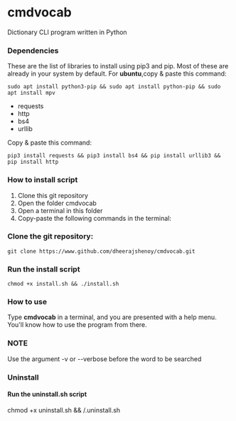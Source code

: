 # cmdvocab
Dictionary CLI program written in Python 

### Dependencies 
These are the list of libraries to install using pip3 and pip. Most of these are already in your system by default.
For **ubuntu**,copy & paste this command:
```
sudo apt install python3-pip && sudo apt install python-pip && sudo apt install mpv
```
- requests
- http
- bs4 
- urllib

Copy & paste this command:
```
pip3 install requests && pip3 install bs4 && pip install urllib3 && pip install http 
```
### How to install script 
<ol>
  <li>Clone this git repository</li>
  <li>Open the folder cmdvocab</li>
  <li>Open a terminal in this folder</li>
  <li>Copy-paste the following commands in the terminal:</li>
</ol>
 
 ### Clone the git repository:

```
git clone https://www.github.com/dheerajshenoy/cmdvocab.git
```
### Run the install script 
```
chmod +x install.sh && ./install.sh 
```
### How to use 
Type **cmdvocab** in a terminal, and you are presented with a help menu. You'll know how to use the program from there.

### NOTE
Use the argument -v or --verbose before the word to be searched

### Uninstall

#### Run the uninstall.sh script 
chmod +x uninstall.sh && /.uninstall.sh 
